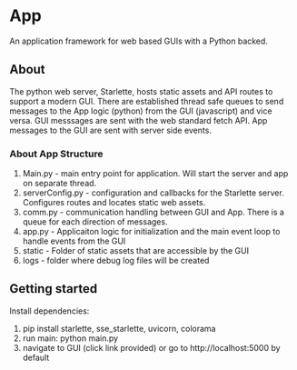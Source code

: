 # App 
An application framework for web based GUIs with a Python backed.


## About
The python web server, Starlette, hosts static assets and API routes to support a modern GUI. There are established thread safe queues to send messages to the App logic (python) from the GUI (javascript) and vice versa. GUI messsages are sent with the web standard fetch API. App messages to the GUI are sent with server side events. 

### About App Structure
1. Main.py - main entry point for application. Will start the server and app on separate thread.
2. serverConfig.py - configuration and callbacks for the Starlette server. Configures routes and locates static web assets.
3. comm.py - communication handling between GUI and App. There is a queue for each direction of messages.
4. app.py - Applicaiton logic for initialization and the main event loop to handle events from the GUI
5. static - Folder of static assets that are accessible by the GUI
6. logs - folder where debug log files will be created

## Getting started
Install dependencies:
1. pip install starlette, sse_starlette, uvicorn, colorama
2. run main: python main.py
3. navigate to GUI (click link provided) or go to http://localhost:5000 by default 